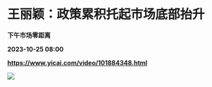 # 王丽颖：政策累积托起市场底部抬升
**下午市场零距离**

**2023-10-25 08:00**

**https://www.yicai.com/video/101884348.html**

![](http://imgcdn.yicai.com/vms-new/2023/10/31f9cd1f-d76a-41c5-aa71-abde6c83c675_U3Kb.jpg)